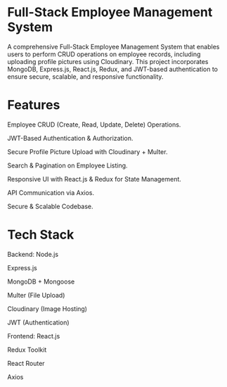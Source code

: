 # Full-Stack Employee Management System
A comprehensive Full-Stack Employee Management System that enables users to perform CRUD operations on employee records, including uploading profile pictures using Cloudinary. This project incorporates MongoDB, Express.js, React.js, Redux, and JWT-based authentication to ensure secure, scalable, and responsive functionality.

 # Features
Employee CRUD (Create, Read, Update, Delete) Operations.

JWT-Based Authentication & Authorization.

Secure Profile Picture Upload with Cloudinary + Multer.

Search & Pagination on Employee Listing.

Responsive UI with React.js & Redux for State Management.

API Communication via Axios.

Secure & Scalable Codebase.

# Tech Stack
Backend:
Node.js

Express.js

MongoDB + Mongoose

Multer (File Upload)

Cloudinary (Image Hosting)

JWT (Authentication)

Frontend:
React.js

Redux Toolkit

React Router

Axios







